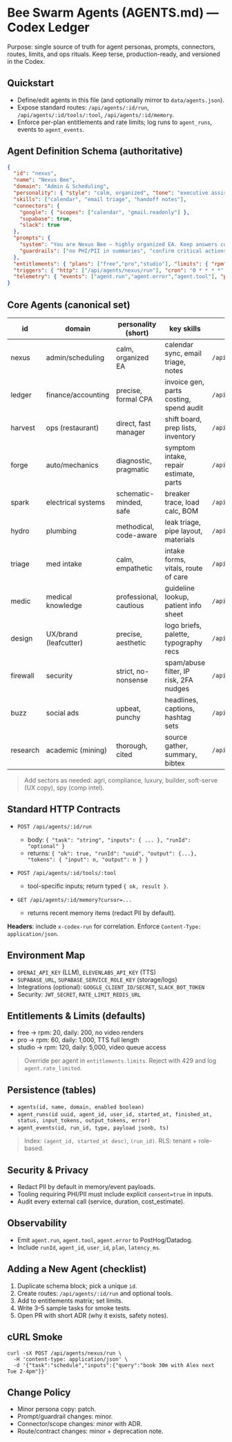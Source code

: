 # Bee Swarm Agents (AGENTS.md) — Codex Ledger

Purpose: single source of truth for agent personas, prompts, connectors, routes, limits, and ops rituals. Keep terse, production-ready, and versioned in the Codex.

## Quickstart
- Define/edit agents in this file (and optionally mirror to `data/agents.json`).
- Expose standard routes: `/api/agents/:id/run`, `/api/agents/:id/tools/:tool`, `/api/agents/:id/memory`.
- Enforce per-plan entitlements and rate limits; log runs to `agent_runs`, events to `agent_events`.

## Agent Definition Schema (authoritative)
```json
{
  "id": "nexus",
  "name": "Nexus Bee",
  "domain": "Admin & Scheduling",
  "personality": { "style": "calm, organized", "tone": "executive assistant" },
  "skills": ["calendar", "email triage", "handoff notes"],
  "connectors": {
    "google": { "scopes": ["calendar", "gmail.readonly"] },
    "supabase": true,
    "slack": true
  },
  "prompts": {
    "system": "You are Nexus Bee — highly organized EA. Keep answers concise and actionable.",
    "guardrails": ["no PHI/PII in summaries", "confirm critical actions"]
  },
  "entitlements": { "plans": ["free","pro","studio"], "limits": { "rpm": 60, "daily": 500 } },
  "triggers": { "http": ["/api/agents/nexus/run"], "cron": "0 * * * *" },
  "telemetry": { "events": ["agent.run","agent.error","agent.tool"], "posthog": true }
}
```

## Core Agents (canonical set)

| id       | domain                | personality (short)    | key skills                              | default triggers           |
| -------- | --------------------- | ---------------------- | --------------------------------------- | -------------------------- |
| nexus    | admin/scheduling      | calm, organized EA     | calendar sync, email triage, notes      | `/api/agents/nexus/run`    |
| ledger   | finance/accounting    | precise, formal CPA    | invoice gen, parts costing, spend audit | `/api/agents/ledger/run`   |
| harvest  | ops (restaurant)      | direct, fast manager   | shift board, prep lists, inventory      | `/api/agents/harvest/run`  |
| forge    | auto/mechanics        | diagnostic, pragmatic  | symptom intake, repair estimate, parts  | `/api/agents/forge/run`    |
| spark    | electrical systems    | schematic-minded, safe | breaker trace, load calc, BOM           | `/api/agents/spark/run`    |
| hydro    | plumbing              | methodical, code-aware | leak triage, pipe layout, materials     | `/api/agents/hydro/run`    |
| triage   | med intake            | calm, empathetic       | intake forms, vitals, route of care     | `/api/agents/triage/run`   |
| medic    | medical knowledge     | professional, cautious | guideline lookup, patient info sheet    | `/api/agents/medic/run`    |
| design   | UX/brand (leafcutter) | precise, aesthetic     | logo briefs, palette, typography recs   | `/api/agents/design/run`   |
| firewall | security              | strict, no-nonsense    | spam/abuse filter, IP risk, 2FA nudges  | `/api/agents/firewall/run` |
| buzz     | social ads            | upbeat, punchy         | headlines, captions, hashtag sets       | `/api/agents/buzz/run`     |
| research | academic (mining)     | thorough, cited        | source gather, summary, bibtex          | `/api/agents/research/run` |

> Add sectors as needed: agri, compliance, luxury, builder, soft-serve (UX copy), spy (comp intel).

## Standard HTTP Contracts

* `POST /api/agents/:id/run`

  * body: `{ "task": "string", "inputs": { ... }, "runId": "optional" }`
  * returns: `{ "ok": true, "runId": "uuid", "output": {...}, "tokens": { "input": n, "output": n } }`
* `POST /api/agents/:id/tools/:tool`

  * tool-specific inputs; return typed `{ ok, result }`.
* `GET /api/agents/:id/memory?cursor=...`

  * returns recent memory items (redact PII by default).

**Headers**: include `x-codex-run` for correlation. Enforce `Content-Type: application/json`.

## Environment Map

* `OPENAI_API_KEY` (LLM), `ELEVENLABS_API_KEY` (TTS)
* `SUPABASE_URL`, `SUPABASE_SERVICE_ROLE_KEY` (storage/logs)
* Integrations (optional): `GOOGLE_CLIENT_ID/SECRET`, `SLACK_BOT_TOKEN`
* Security: `JWT_SECRET`, `RATE_LIMIT_REDIS_URL`

## Entitlements & Limits (defaults)

* free → rpm: 20, daily: 200, no video renders
* pro → rpm: 60, daily: 1,000, TTS full length
* studio → rpm: 120, daily: 5,000, video queue access

> Override per agent in `entitlements.limits`. Reject with 429 and log `agent.rate_limited`.

## Persistence (tables)

* `agents(id, name, domain, enabled boolean)`
* `agent_runs(id uuid, agent_id, user_id, started_at, finished_at, status, input_tokens, output_tokens, error)`
* `agent_events(id, run_id, type, payload jsonb, ts)`

> Index: `(agent_id, started_at desc)`, `(run_id)`. RLS: tenant + role-based.

## Security & Privacy

* Redact PII by default in memory/event payloads.
* Tooling requiring PHI/PII must include explicit `consent=true` in inputs.
* Audit every external call (service, duration, cost_estimate).

## Observability

* Emit `agent.run`, `agent.tool`, `agent.error` to PostHog/Datadog.
* Include `runId`, `agent_id`, `user_id`, `plan`, `latency_ms`.

## Adding a New Agent (checklist)

1. Duplicate schema block; pick a unique `id`.
2. Create routes: `/api/agents/:id/run` and optional tools.
3. Add to entitlements matrix; set limits.
4. Write 3–5 sample tasks for smoke tests.
5. Open PR with short ADR (why it exists, safety notes).

## cURL Smoke

```
curl -sX POST /api/agents/nexus/run \
  -H 'content-type: application/json' \
  -d '{"task":"schedule","inputs":{"query":"book 30m with Alex next Tue 2-4pm"}}'
```

## Change Policy

* Minor persona copy: patch.
* Prompt/guardrail changes: minor.
* Connector/scope changes: minor with ADR.
* Route/contract changes: minor + deprecation note.

